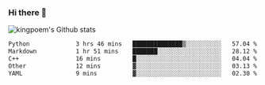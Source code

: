 ### Hi there 👋

![kingpoem's Github stats](https://github-readme-stats.vercel.app/api?username=kingpoem&show_icons=true)

  <!--START_SECTION:waka-->

```txt
Python             3 hrs 46 mins   ██████████████▒░░░░░░░░░░   57.04 %
Markdown           1 hr 51 mins    ███████░░░░░░░░░░░░░░░░░░   28.12 %
C++                16 mins         █░░░░░░░░░░░░░░░░░░░░░░░░   04.04 %
Other              12 mins         ▓░░░░░░░░░░░░░░░░░░░░░░░░   03.13 %
YAML               9 mins          ▓░░░░░░░░░░░░░░░░░░░░░░░░   02.30 %
```

<!--END_SECTION:waka-->
<!--
**kingpoem/kingpoem** is a ✨ _special_ ✨ repository because its `README.md` (this file) appears on your GitHub profile.

Here are some ideas to get you started:

- 🔭 I’m currently working on ...
- 🌱 I’m currently learning ...
- 👯 I’m looking to collaborate on ...
- 🤔 I’m looking for help with ...
- 💬 Ask me about ...
- 📫 How to reach me: ...
- 😄 Pronouns: ...
- ⚡ Fun fact: ...
-->
